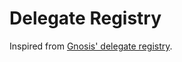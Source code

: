 # Delegate Registry

Inspired from [Gnosis' delegate registry](https://github.com/gnosis/delegate-registry/blob/main/contracts/DelegateRegistry.sol).
